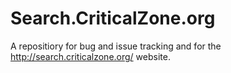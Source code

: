 # Search.CriticalZone.org
A repositiory for bug and issue tracking and for the http://search.criticalzone.org/ website.
